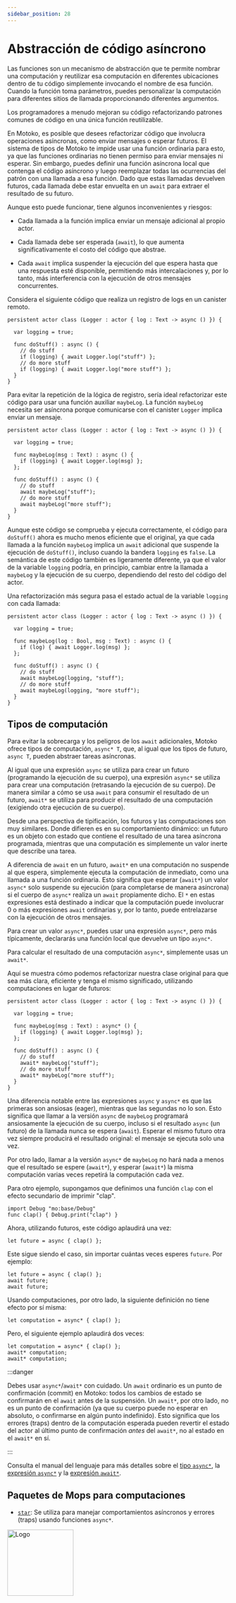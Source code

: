 ```yaml
---
sidebar_position: 28
---
```


# Abstracción de código asíncrono

Las funciones son un mecanismo de abstracción que te permite nombrar una
computación y reutilizar esa computación en diferentes ubicaciones dentro de tu
código simplemente invocando el nombre de esa función. Cuando la función toma
parámetros, puedes personalizar la computación para diferentes sitios de llamada
proporcionando diferentes argumentos.

Los programadores a menudo mejoran su código refactorizando patrones comunes de
código en una única función reutilizable.

En Motoko, es posible que desees refactorizar código que involucra operaciones
asíncronas, como enviar mensajes o esperar futuros. El sistema de tipos de
Motoko te impide usar una función ordinaria para esto, ya que las funciones
ordinarias no tienen permiso para enviar mensajes ni esperar. Sin embargo,
puedes definir una función asíncrona local que contenga el código asíncrono y
luego reemplazar todas las ocurrencias del patrón con una llamada a esa función.
Dado que estas llamadas devuelven futuros, cada llamada debe estar envuelta en
un `await` para extraer el resultado de su futuro.

Aunque esto puede funcionar, tiene algunos inconvenientes y riesgos:

- Cada llamada a la función implica enviar un mensaje adicional al propio actor.

- Cada llamada debe ser esperada (`await`), lo que aumenta significativamente el
  costo del código que abstrae.

- Cada `await` implica suspender la ejecución del que espera hasta que una
  respuesta esté disponible, permitiendo más intercalaciones y, por lo tanto,
  más interferencia con la ejecución de otros mensajes concurrentes.

Considera el siguiente código que realiza un registro de logs en un canister
remoto.

```motoko
persistent actor class (Logger : actor { log : Text -> async () }) {

  var logging = true;

  func doStuff() : async () {
    // do stuff
    if (logging) { await Logger.log("stuff") };
    // do more stuff
    if (logging) { await Logger.log("more stuff") };
  }
}
```

Para evitar la repetición de la lógica de registro, sería ideal refactorizar
este código para usar una función auxiliar `maybeLog`. La función `maybeLog`
necesita ser asíncrona porque comunicarse con el canister `Logger` implica
enviar un mensaje.

```motoko
persistent actor class (Logger : actor { log : Text -> async () }) {

  var logging = true;

  func maybeLog(msg : Text) : async () {
    if (logging) { await Logger.log(msg) };
  };

  func doStuff() : async () {
    // do stuff
    await maybeLog("stuff");
    // do more stuff
    await maybeLog("more stuff");
  }
}
```

Aunque este código se comprueba y ejecuta correctamente, el código para
`doStuff()` ahora es mucho menos eficiente que el original, ya que cada llamada
a la función `maybeLog` implica un `await` adicional que suspende la ejecución
de `doStuff()`, incluso cuando la bandera `logging` es `false`. La semántica de
este código también es ligeramente diferente, ya que el valor de la variable
`logging` podría, en principio, cambiar entre la llamada a `maybeLog` y la
ejecución de su cuerpo, dependiendo del resto del código del actor.

Una refactorización más segura pasa el estado actual de la variable `logging`
con cada llamada:

```motoko
persistent actor class (Logger : actor { log : Text -> async () }) {

  var logging = true;

  func maybeLog(log : Bool, msg : Text) : async () {
    if (log) { await Logger.log(msg) };
  };

  func doStuff() : async () {
    // do stuff
    await maybeLog(logging, "stuff");
    // do more stuff
    await maybeLog(logging, "more stuff");
  }
}
```

## Tipos de computación

Para evitar la sobrecarga y los peligros de los `await` adicionales, Motoko
ofrece tipos de computación, `async* T`, que, al igual que los tipos de futuro,
`async T`, pueden abstraer tareas asíncronas.

Al igual que una expresión `async` se utiliza para crear un futuro (programando
la ejecución de su cuerpo), una expresión `async*` se utiliza para crear una
computación (retrasando la ejecución de su cuerpo). De manera similar a cómo se
usa `await` para consumir el resultado de un futuro, `await*` se utiliza para
producir el resultado de una computación (exigiendo otra ejecución de su
cuerpo).

Desde una perspectiva de tipificación, los futuros y las computaciones son muy
similares. Donde difieren es en su comportamiento dinámico: un futuro es un
objeto con estado que contiene el resultado de una tarea asíncrona programada,
mientras que una computación es simplemente un valor inerte que describe una
tarea.

A diferencia de `await` en un futuro, `await*` en una computación no suspende al
que espera, simplemente ejecuta la computación de inmediato, como una llamada a
una función ordinaria. Esto significa que esperar (`await*`) un valor `async*`
solo suspende su ejecución (para completarse de manera asíncrona) si el cuerpo
de `async*` realiza un `await` propiamente dicho. El `*` en estas expresiones
está destinado a indicar que la computación puede involucrar 0 o más expresiones
`await` ordinarias y, por lo tanto, puede entrelazarse con la ejecución de otros
mensajes.

Para crear un valor `async*`, puedes usar una expresión `async*`, pero más
típicamente, declararás una función local que devuelve un tipo `async*`.

Para calcular el resultado de una computación `async*`, simplemente usas un
`await*`.

Aquí se muestra cómo podemos refactorizar nuestra clase original para que sea
más clara, eficiente y tenga el mismo significado, utilizando computaciones en
lugar de futuros:

```motoko
persistent actor class (Logger : actor { log : Text -> async () }) {

  var logging = true;

  func maybeLog(msg : Text) : async* () {
    if (logging) { await Logger.log(msg) };
  };

  func doStuff() : async () {
    // do stuff
    await* maybeLog("stuff");
    // do more stuff
    await* maybeLog("more stuff");
  }
}
```

Una diferencia notable entre las expresiones `async` y `async*` es que las
primeras son ansiosas (eager), mientras que las segundas no lo son. Esto
significa que llamar a la versión `async` de `maybeLog` programará ansiosamente
la ejecución de su cuerpo, incluso si el resultado `async` (un futuro) de la
llamada nunca se espera (`await`). Esperar el mismo futuro otra vez siempre
producirá el resultado original: el mensaje se ejecuta solo una vez.

Por otro lado, llamar a la versión `async*` de `maybeLog` no hará nada a menos
que el resultado se espere (`await*`), y esperar (`await*`) la misma computación
varias veces repetirá la computación cada vez.

Para otro ejemplo, supongamos que definimos una función `clap` con el efecto
secundario de imprimir "clap".

```motoko no-repl
import Debug "mo:base/Debug"
func clap() { Debug.print("clap") }
```

Ahora, utilizando futuros, este código aplaudirá una vez:

```motoko no-repl
let future = async { clap() };
```

Este sigue siendo el caso, sin importar cuántas veces esperes `future`. Por
ejemplo:

```motoko no-repl
let future = async { clap() };
await future;
await future;
```

Usando computaciones, por otro lado, la siguiente definición no tiene efecto por
sí misma:

```motoko no-repl
let computation = async* { clap() };
```

Pero, el siguiente ejemplo aplaudirá dos veces:

```motoko no-repl
let computation = async* { clap() };
await* computation;
await* computation;
```

:::danger

Debes usar `async*`/`await*` con cuidado. Un `await` ordinario es un punto de
confirmación (commit) en Motoko: todos los cambios de estado se confirmarán en
el `await` antes de la suspensión. Un `await*`, por otro lado, no es un punto de
confirmación (ya que su cuerpo puede no esperar en absoluto, o confirmarse en
algún punto indefinido). Esto significa que los errores (traps) dentro de la
computación esperada pueden revertir el estado del actor al último punto de
confirmación _antes_ del `await*`, no al estado en el `await*` en sí.

:::

Consulta el manual del lenguaje para más detalles sobre el
[tipo `async*`](../reference/language-manual#async-type-1), la
[expresión `async*`](../reference/language-manual#async-1) y la
[expresión `await*`](../reference/language-manual#await-1).

## Paquetes de Mops para computaciones

- [`star`](https://mops.one/star): Se utiliza para manejar comportamientos
  asíncronos y errores (traps) usando funciones `async*`.

<img src="https://github.com/user-attachments/assets/844ca364-4d71-42b3-aaec-4a6c3509ee2e" alt="Logo" width="150" height="150" />
